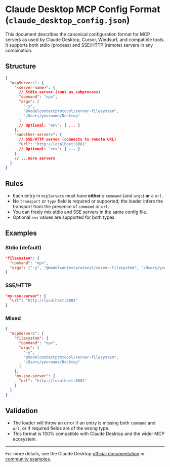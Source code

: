 # Claude Desktop MCP Config Format (`claude_desktop_config.json`)

This document describes the canonical configuration format for MCP servers as used by Claude Desktop, Cursor, Windsurf, and compatible tools. It supports both stdio (process) and SSE/HTTP (remote) servers in any combination.

## Structure

```json
{
  "mcpServers": {
    "<server-name>": {
      // Stdio server (runs as subprocess)
      "command": "npx",
      "args": [
        "-y",
        "@modelcontextprotocol/server-filesystem",
        "/Users/yourname/Desktop"
      ]
      // Optional: "env": { ... }
    },
    "<another-server>": {
      // SSE/HTTP server (connects to remote URL)
      "url": "http://localhost:8081"
      // Optional: "env": { ... }
    }
    // ...more servers
  }
}
```

## Rules

- Each entry in `mcpServers` must have **either** a `command` (and `args`) **or** a `url`.
- No `transport` or `type` field is required or supported; the loader infers the transport from the presence of `command` or `url`.
- You can freely mix stdio and SSE servers in the same config file.
- Optional `env` values are supported for both types.

## Examples

### Stdio (default)

```json
"filesystem": {
  "command": "npx",
  "args": ["-y", "@modelcontextprotocol/server-filesystem", "/Users/yourname/Desktop"]
}
```

### SSE/HTTP

```json
"my-sse-server": {
  "url": "http://localhost:8081"
}
```

### Mixed

```json
{
  "mcpServers": {
    "filesystem": {
      "command": "npx",
      "args": [
        "-y",
        "@modelcontextprotocol/server-filesystem",
        "/Users/yourname/Desktop"
      ]
    },
    "my-sse-server": {
      "url": "http://localhost:8081"
    }
  }
}
```

## Validation

- The loader will throw an error if an entry is missing both `command` and `url`, or if required fields are of the wrong type.
- This format is 100% compatible with Claude Desktop and the wider MCP ecosystem.

---

For more details, see the Claude Desktop [official documentation](https://modelcontextprotocol.info/docs/quickstart/user/) or [community examples](https://github.com/angrysky56/100-tool-mcp-server-json-example/blob/main/claude_desktop_config.json).
